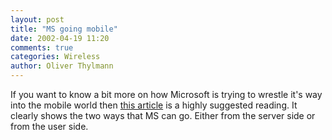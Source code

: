 ```yaml
---
layout: post
title: "MS going mobile"
date: 2002-04-19 11:20
comments: true
categories: Wireless
author: Oliver Thylmann
---
```



If you want to know a bit more on how Microsoft is trying to wrestle it's way into the mobile world then [this article](http://www.infoconomy.com/pages/group53171.adp) is a highly suggested reading. It clearly shows the two ways that MS can go. Either from the server side or from the user side.


